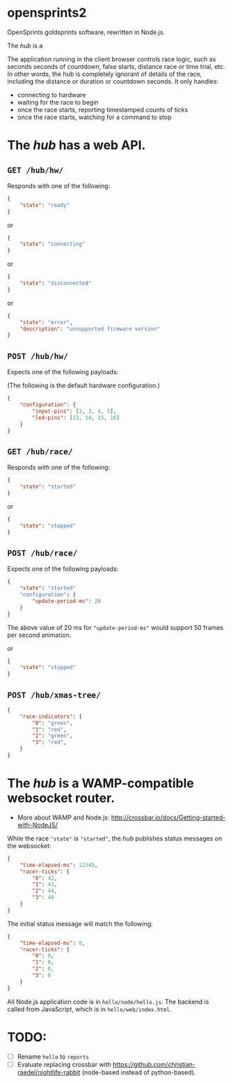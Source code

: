 # opensprints2
OpenSprints goldsprints software, rewritten in Node.js.

The *hub* is a

The application running in the client browser controls race logic, such as seconds seconds of countdown, false starts, distance race or time trial, etc. In other words, the hub is completely ignorant of details of the race, including the distance or duration or countdown seconds. It only handles:

- connecting to hardware
- waiting for the race to begin
- once the race starts, reporting timestamped counts of ticks
- once the race starts, watching for a command to stop


# The *hub* has a web API.

## `GET /hub/hw/`

Responds with one of the following:

```json
{
    "state": "ready"
}
```
or
```json
{
    "state": "connecting"
}
```
or
```json
{
    "state": "disconnected"
}
```
or
```json
{
    "state": "error",
    "description": "unsupported firmware version"
}
```

## `POST /hub/hw/`

Expects one of the following payloads:

(The following is the default hardware configuration.)
```json
{
    "configuration": {
        "input-pins": [2, 3, 4, 5],
        "led-pins": [13, 14, 15, 16]
    }
}
```

## `GET /hub/race/`

Responds with one of the following:

```json
{
    "state": "started"
}
```
or
```json
{
    "state": "stopped"
}
```

## `POST /hub/race/`

Expects one of the following payloads:

```json
{
    "state": "started"
    "configuration": {
        "update-period-ms": 20
    }
}
```
The above value of 20 ms for `"update-period-ms"` would support 50 frames per second animation.

or
```json
{
    "state": "stopped"
}
```


## `POST /hub/xmas-tree/`

```json
{
    "race-indicators": {
        "0": "green",
        "1": "red",
        "2": "green",
        "3": "red",
    }
}
```


# The *hub* is a WAMP-compatible websocket router.

- More about WAMP and Node.js: http://crossbar.io/docs/Getting-started-with-NodeJS/


While the race `"state"` is `"started"`, the *hub* publishes status messages on the websocket:

```json
{
    "time-elapsed-ms": 12345,
    "racer-ticks": {
        "0": 42,
        "1": 43,
        "2": 44,
        "3": 40
    }
}
```

The initial status message will match the following:
```json
{
    "time-elapsed-ms": 0,
    "racer-ticks": {
        "0": 0,
        "1": 0,
        "2": 0,
        "3": 0
    }
}
```

All Node.js application code is in `hello/node/hello.js`. The backend is called from JavaScript, which is in `hello/web/index.html`.


# TODO:

- [ ] Rename `hello` to `reports`
- [ ] Evaluate replacing crossbar with https://github.com/christian-raedel/nightlife-rabbit (node-based instead of python-based).
